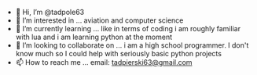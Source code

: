 - 👋 Hi, I’m @tadpole63
- 👀 I’m interested in ... aviation and computer science
- 🌱 I’m currently learning ... like in terms of coding i am roughly familiar with lua and i am learning python at the moment
- 💞️ I’m looking to collaborate on ... i am a high school programmer.  I don't know much so I could help with seriously basic python projects
- 📫 How to reach me ... email: tadpierski63@gmail.com

<!---
tadpole63/tadpole63 is a ✨ special ✨ repository because its `README.md` (this file) appears on your GitHub profile.
You can click the Preview link to take a look at your changes.
--->
